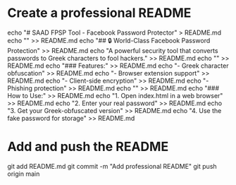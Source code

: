 # Create a professional README
echo "# SAAD FPSP Tool - Facebook Password Protector" > README.md
echo "" >> README.md
echo "## 🔒 World-Class Facebook Password Protection" >> README.md
echo "A powerful security tool that converts passwords to Greek characters to fool hackers." >> README.md
echo "" >> README.md
echo "### Features:" >> README.md
echo "- Greek character obfuscation" >> README.md
echo "- Browser extension support" >> README.md
echo "- Client-side encryption" >> README.md
echo "- Phishing protection" >> README.md
echo "" >> README.md
echo "### How to Use:" >> README.md
echo "1. Open index.html in a web browser" >> README.md
echo "2. Enter your real password" >> README.md
echo "3. Get your Greek-obfuscated version" >> README.md
echo "4. Use the fake password for storage" >> README.md

# Add and push the README
git add README.md
git commit -m "Add professional README"
git push origin main
